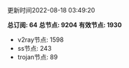 更新时间2022-08-18 03:49:20

**总订阅: 64**
**总节点: 9204**
**有效节点: 1930**
- v2ray节点: 1598
- ss节点: 243
- trojan节点: 89
